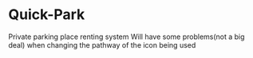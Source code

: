 # Quick-Park
 Private parking place renting system
 Will have some problems(not a big deal) when changing the pathway of the icon being used
